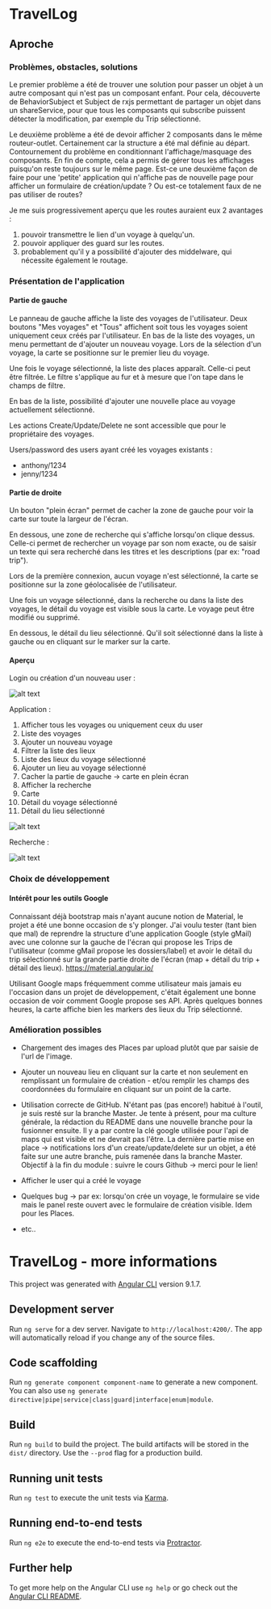 # TravelLog

## Aproche

### Problèmes, obstacles, solutions
Le premier problème a été de trouver une solution pour passer un objet à un autre composant qui n'est pas un composant enfant. 
Pour cela, découverte de BehaviorSubject et Subject de rxjs permettant de partager un objet dans un shareService, pour que tous les composants qui subscribe puissent détecter la modification, par exemple du Trip sélectionné. 

Le deuxième problème a été de devoir afficher 2 composants dans le même routeur-outlet. Certainement car la structure a été mal définie au départ. 
Contournement du problème en conditionnant l'affichage/masquage des composants. 
En fin de compte, cela a permis de gérer tous les affichages puisqu'on reste toujours sur le même page. 
Est-ce une deuxième façon de faire pour une 'petite' application qui n'affiche pas de nouvelle page pour afficher un formulaire de création/update ? Ou est-ce totalement faux de ne pas utiliser de routes?

Je me suis progressivement aperçu que les routes auraient eux 2 avantages : 
1. pouvoir transmettre le lien d'un voyage à quelqu'un. 
2. pouvoir appliquer des guard sur les routes. 
3. probablement qu'il y a possibilité d'ajouter des middelware, qui nécessite également le routage. 



### Présentation de l'application
#### Partie de gauche 
Le panneau de gauche affiche la liste des voyages de l'utilisateur. 
Deux boutons "Mes voyages" et "Tous" affichent soit tous les voyages soient uniquement ceux créés par l'utilisateur. 
En bas de la liste des voyages, un menu permettant de d'ajouter un nouveau voyage. 
Lors de la sélection d'un voyage, la carte se positionne sur le premier lieu du voyage. 


Une fois le voyage sélectionné, la liste des places apparaît. 
Celle-ci peut être filtrée. Le filtre s'applique au fur et à mesure que l'on tape dans le champs de filtre. 

En bas de la liste, possibilité d'ajouter une nouvelle place au voyage actuellement sélectionné. 

Les actions Create/Update/Delete ne sont accessible que pour le propriétaire des voyages. 

Users/password des users ayant créé les voyages existants : 
 - anthony/1234
 - jenny/1234


#### Partie de droite 

Un bouton "plein écran" permet de cacher la zone de gauche pour voir la carte sur toute la largeur de l'écran. 

En dessous, une zone de recherche qui s'affiche lorsqu'on clique dessus. 
Celle-ci permet de rechercher un voyage par son nom exacte, ou de saisir un texte qui sera recherché dans les titres et les descriptions (par ex: "road trip").  

Lors de la première connexion, aucun voyage n'est sélectionné, la carte se positionne sur la zone géolocalisée de l'utilisateur. 

Une fois un voyage sélectionné, dans la recherche ou dans la liste des voyages, le détail du voyage est visible sous la carte. Le voyage peut être modifié ou supprimé. 

En dessous, le détail du lieu sélectionné. Qu'il soit sélectionné dans la liste à gauche ou en cliquant sur le marker sur la carte. 


#### Aperçu 

Login ou création d'un nouveau user : 

![alt text](https://github.com/toshyjoe/travel-log/blob/master/src/assets/img/screenshot_connect.jpg)


Application :

1. Afficher tous les voyages ou uniquement ceux du user
2. Liste des voyages
3. Ajouter un nouveau voyage
4. Filtrer la liste des lieux
5. Liste des lieux du voyage sélectionné
6. Ajouter un lieu au voyage sélectionné
7. Cacher la partie de gauche -> carte en plein écran
8. Afficher la recherche
9. Carte
10. Détail du voyage sélectionné
11. Détail du lieu sélectionné

![alt text](https://github.com/toshyjoe/travel-log/blob/master/src/assets/img/screenshot_app.jpg)


Recherche : 

![alt text](https://github.com/toshyjoe/travel-log/blob/master/src/assets/img/screenshot_search.jpg)







### Choix de développement
#### Intérêt pour les outils Google
Connaissant déjà bootstrap mais n'ayant aucune notion de Material, le projet a été une bonne occasion de s'y plonger. 
J'ai voulu tester (tant bien que mal) de reprendre la structure d'une application Google (style gMail) avec  une colonne sur la gauche de l'écran qui propose les Trips de l'utilisateur (comme gMail propose les dossiers/label) et avoir le détail du trip sélectionné sur la grande partie droite de l'écran (map + détail du trip + détail des lieux). 
https://material.angular.io/

Utilisant Google maps fréquemment comme utilisateur mais jamais eu l'occasion dans un projet de développement, c'était également une bonne occasion de voir comment Google propose ses API. 
Après quelques bonnes heures, la carte affiche bien les markers des lieux du Trip sélectionné. 

### Amélioration possibles
- Chargement des images des Places par upload plutôt que par saisie de l'url de l'image. 

- Ajouter un nouveau lieu en cliquant sur la carte et non seulement en remplissant un formulaire de création - et/ou remplir les champs des coordonnées du formulaire en cliquant sur un point de la carte. 

- Utilisation correcte de GitHub. 
N'étant pas (pas encore!) habitué à l'outil, je suis resté sur la branche Master. Je tente à présent, pour ma culture générale, la rédaction du README dans une nouvelle branche pour la fusionner ensuite. 
Il y a par contre la clé google utilisée pour l'api de maps qui est visible et ne devrait pas l'être. 
La dernière partie mise en place -> notifications lors d'un create/update/delete sur un objet, a été faite sur une autre branche, puis ramenée dans la branche Master. 
Objectif à la fin du module : suivre le cours Github -> merci pour le lien! 

- Afficher le user qui a créé le voyage

- Quelques bug -> par ex: lorsqu'on crée un voyage, le formulaire se vide mais le panel reste ouvert avec le formulaire de création visible. Idem pour les Places. 

- etc.. 


# TravelLog - more informations

This project was generated with [Angular CLI](https://github.com/angular/angular-cli) version 9.1.7.

## Development server

Run `ng serve` for a dev server. Navigate to `http://localhost:4200/`. The app will automatically reload if you change any of the source files.

## Code scaffolding

Run `ng generate component component-name` to generate a new component. You can also use `ng generate directive|pipe|service|class|guard|interface|enum|module`.

## Build

Run `ng build` to build the project. The build artifacts will be stored in the `dist/` directory. Use the `--prod` flag for a production build.

## Running unit tests

Run `ng test` to execute the unit tests via [Karma](https://karma-runner.github.io).

## Running end-to-end tests

Run `ng e2e` to execute the end-to-end tests via [Protractor](http://www.protractortest.org/).

## Further help

To get more help on the Angular CLI use `ng help` or go check out the [Angular CLI README](https://github.com/angular/angular-cli/blob/master/README.md).
